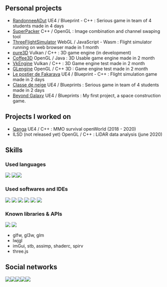 

## Personal projects
- [RandonneeADut](https://git.unistra.fr/la-barre-oblique/randonneeadut) UE4 / Blueprint - C++ : Serious game in team of 4 students made in 4 days
- [SuperPacker](https://github.com/PierreEVEN/SuperPacker) C++ / OpenGL : Image combination and channel swaping tool
- [ThreeFlightSimulator](https://github.com/PierreEVEN/ThreeFlightSimulator) WebGL / JavaScript - Wasm : Flight simulator running on web browser made in 1 month
- [pure3D](https://github.com/PierreEVEN/pure3D) Vulkan / C++ : 3D game engine (in development)
- [Coffee3D](https://github.com/PierreEVEN/Coffee3D) OpenGL / Java : 3D Usable game engine made in 2 month
- [VkEngine](https://github.com/PierreEVEN/Engine) Vulkan / C++ : 3D Game engine test made in 2 month
- [GLengine](https://github.com/PierreEVEN/GLEngine) OpenGL / C++ 3D : Game engine test made in 2 month
- [Le postier de Fakarava](https://github.com/PierreEVEN/LePostierDeFakarava) UE4 / Blueprint - C++ : Flight simulation game made in 2 days
- [Classe de neige](https://github.com/PierreEVEN/ClasseDeNeige) UE4 / Blueprints : Serious game in team of 4 students made in 2 days
- [Beyond Galaxy](https://discord.gg/rkS6f29tAP) UE4 / Blueprints : My first project, a space construction game.

## Projects I worked on
- [Qanga](https://qanga.iolacorp.com/) UE4 / C++ : MMO survival openWorld (2018 - 2020)
- ILSD (not released yet) OpenGL / C++ : LiDAR data analysis (june 2020)

## Skills
 ### Used languages
  ![](https://img.icons8.com/color/50/000000/c-plus-plus-logo.png) ![](https://img.icons8.com/color/50/000000/java-coffee-cup-logo.png)![](https://img.icons8.com/color/50/000000/c-sharp-logo.png)

### Used softwares and IDEs
![](https://img.icons8.com/color/50/000000/visual-studio-2019.png) ![](https://img.icons8.com/color/50/000000/intellij-idea.png) ![](https://img.icons8.com/ios-filled/50/000000/unreal-engine.png)  ![](https://i.imgur.com/zVsSNrt.png) ![](https://i.imgur.com/bjwojl9.png) ![](https://i.stack.imgur.com/Mmww2.png)

### Known libraries & APIs
![](https://imgur.com/JYWaId7.png) ![](https://imgur.com/0PW1XTZ.png)

- glfw, gl3w, glm
- lwjgl
- imGui, stb, assimp, shaderc, spirv
- three.js

## Social networks

[![](https://img.icons8.com/fluent/50/000000/twitter.png?raw=true)](https://twitter.com/minakrocrafteur)[![](https://img.icons8.com/fluent/50/000000/facebook-new.png?raw=true)](https://www.facebook.com/profile.php?id=100012040879211)[![](https://img.icons8.com/fluent/50/000000/linkedin.png?raw=true)](https://www.linkedin.com/in/pierre-even-a44271197/)[![](https://img.icons8.com/color/48/000000/youtube.png?raw=true)](https://www.youtube.com/channel/UCpKW2uF9wbCsqMeTuHugijw)[![](https://img.icons8.com/color/48/000000/discord-logo.png?raw=true)](https://discord.gg/82AGNXw)


<!--
sources : Icons by icon8 : https://icons8.com/
--!>
